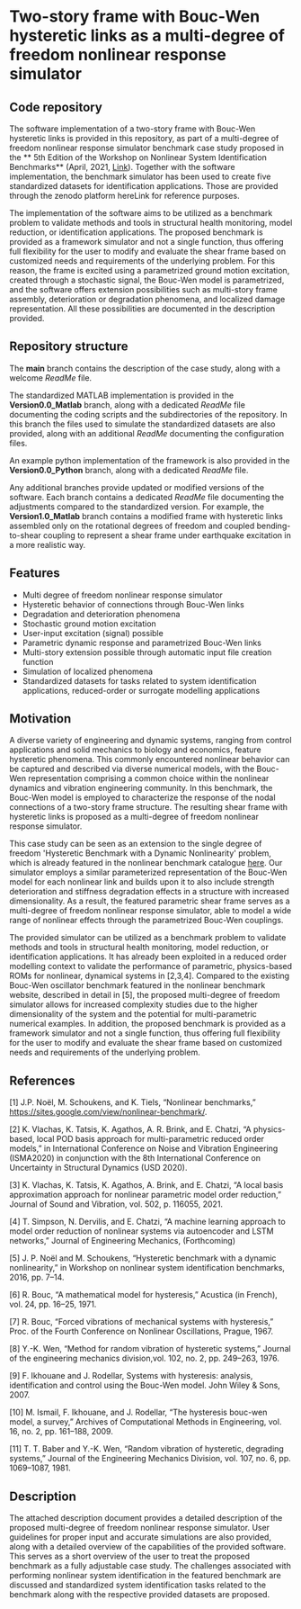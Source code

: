 # Two-story frame with Bouc-Wen hysteretic links as a multi-degree of freedom nonlinear response simulator

## Code repository
The software implementation of a two-story frame with Bouc-Wen hysteretic links is provided in this repository, as part of a multi-degree of freedom nonlinear response simulator benchmark case study proposed in the ** 5th Edition of the Workshop on Nonlinear System Identification Benchmarks** (April, 2021, [Link](https://sites.google.com/view/nonlinear-benchmark/benchmarks)). Together with the software implementation, the benchmark simulator has been used to create five standardized datasets for identification applications. Those are provided through the zenodo platform hereLink for reference purposes.

The implementation of the software aims to be utilized as a benchmark problem to validate methods and tools in structural health monitoring, model reduction, or identification applications. The proposed benchmark is provided as a framework simulator and not a single function, thus offering full flexibility for the user to modify and evaluate the shear frame based on customized needs and requirements of the underlying problem. For this reason, the frame is excited using a parametrized ground motion excitation, created through a stochastic signal, the Bouc-Wen model is parametrized, and the software offers extension possibilities such as multi-story frame assembly, deterioration or degradation phenomena, and localized damage representation. All these possibilities are documented in the description provided. 

## Repository structure

The **main** branch contains the description of the case study, along with a welcome *ReadMe* file.

The standardized MATLAB implementation is provided in the **Version0.0_Matlab** branch, along with a dedicated *ReadMe* file documenting the coding scripts and the subdirectories of the repository. In this branch the files used to simulate the standardized datasets are also provided, along with an additional *ReadMe* documenting the configuration files.

An example python implementation of the framework is also provided in the **Version0.0_Python** branch, along with a dedicated *ReadMe* file.

Any additional branches provide updated or modified versions of the software. Each branch contains a dedicated *ReadMe* file documenting the adjustments compared to the standardized version. For example, the  **Version1.0_Matlab** branch contains a modified frame with hysteretic links assembled only on the rotational degrees of freedom and coupled bending-to-shear coupling to represent a shear frame under earthquake excitation in a more realistic way.

## Features

* Multi degree of freedom nonlinear response simulator
* Hysteretic behavior of connections through Bouc-Wen links
* Degradation and deterioration phenomena
* Stochastic ground motion excitation
* User-input excitation (signal) possible
* Parametric dynamic response and parametrized Bouc-Wen links
* Multi-story extension possible through automatic input file creation function  
* Simulation of localized phenomena
* Standardized datasets for tasks related to system identification applications, reduced-order or surrogate modelling applications

## Motivation
A diverse variety of engineering and dynamic systems, ranging from control applications and solid mechanics to biology and economics, feature hysteretic phenomena. This commonly encountered nonlinear behavior can be captured and described via diverse numerical models, with the Bouc-Wen representation comprising a common choice within the nonlinear dynamics and vibration engineering community. In this benchmark, the Bouc-Wen model is employed to characterize the response of the nodal connections of a two-story frame structure. The resulting shear frame with hysteretic links is proposed as a multi-degree of freedom nonlinear response simulator.

This case study can be seen as an extension to the single degree of freedom 'Hysteretic Benchmark with a Dynamic Nonlinearity' problem, which is already featured in the nonlinear benchmark catalogue [here](https://sites.google.com/view/nonlinear-benchmark/). Our simulator employs a similar parameterized representation of the Bouc-Wen model for each nonlinear link and builds upon it to also include strength deterioration and stiffness degradation effects in a structure with increased dimensionality. As a result, the featured parametric shear frame serves as a multi-degree of freedom nonlinear response simulator, able to model a wide range of nonlinear effects through the parametrized Bouc-Wen couplings.

The provided simulator can be utilized as a benchmark problem to validate methods and tools in structural health monitoring, model reduction, or identification applications. It has already been exploited in a reduced order modelling context to validate the performance of parametric, physics-based ROMs for nonlinear, dynamical systems in [2,3,4]. 
Compared to the existing Bouc-Wen oscillator benchmark featured in the nonlinear benchmark website, described in detail in [5], the proposed multi-degree of freedom simulator allows for increased complexity studies due to the higher dimensionality of the system and the potential for multi-parametric numerical examples. In addition, the proposed benchmark is provided as a framework simulator and not a single function, thus offering full flexibility for the user to modify and evaluate the shear frame based on customized needs and requirements of the underlying problem.

## References
[1] J.P. Noël, M. Schoukens, and K. Tiels, “Nonlinear benchmarks,” https://sites.google.com/view/nonlinear-benchmark/.

[2] K. Vlachas, K. Tatsis, K. Agathos, A. R. Brink, and E. Chatzi, “A physics-based, local POD basis approach for multi-parametric reduced order models,” in International Conference on Noise and Vibration Engineering (ISMA2020) in conjunction with the 8th International Conference on Uncertainty in Structural Dynamics (USD 2020).

[3] K. Vlachas, K. Tatsis, K. Agathos, A. Brink, and E. Chatzi, “A local basis approximation approach for nonlinear parametric model order reduction,” Journal of Sound and Vibration, vol. 502, p. 116055, 2021.

[4]  T. Simpson,  N. Dervilis,  and E. Chatzi,  “A machine learning approach to model order reduction of nonlinear systems via autoencoder and LSTM networks,” Journal of Engineering Mechanics, (Forthcoming)

[5] J. P. Noël and M. Schoukens, “Hysteretic benchmark with a dynamic nonlinearity,” in Workshop on nonlinear system identification benchmarks, 2016, pp. 7–14.

[6] R. Bouc, “A mathematical model for hysteresis,” Acustica (in French), vol. 24, pp. 16–25, 1971.

[7] R. Bouc, “Forced vibrations of mechanical systems with hysteresis,” Proc. of the Fourth Conference on Nonlinear Oscillations, Prague, 1967.

[8] Y.-K. Wen, “Method for random vibration of hysteretic systems,” Journal of the engineering mechanics division,vol. 102, no. 2, pp. 249–263, 1976.

[9] F. Ikhouane and J. Rodellar, Systems with hysteresis: analysis, identification and control using the Bouc-Wen model.    John Wiley & Sons, 2007.

[10] M. Ismail, F. Ikhouane, and J. Rodellar, “The hysteresis bouc-wen model, a survey,” Archives of Computational Methods in Engineering, vol. 16, no. 2, pp. 161–188, 2009.

[11] T. T. Baber and Y.-K. Wen, “Random vibration of hysteretic, degrading systems,” Journal of the Engineering Mechanics Division, vol. 107, no. 6, pp. 1069–1087, 1981.

## Description
The attached description document provides a detailed description of the proposed multi-degree of freedom nonlinear response simulator. User guidelines for proper input and accurate simulations are also provided, along with a detailed overview of the capabilities of the provided software. This serves as a short overview of the user to treat the proposed benchmark as a fully adjustable case study. The challenges associated with performing nonlinear system identification in the featured benchmark are discussed and standardized system identification tasks related to the benchmark along with the respective provided datasets are proposed. 

 

